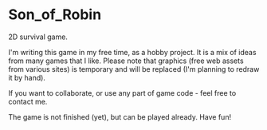 # Son_of_Robin
2D survival game.

I'm writing this game in my free time, as a hobby project. It is a mix of ideas from many games that I like.
Please note that graphics (free web assets from various sites) is temporary and will be replaced (I'm planning to redraw it by hand).

If you want to collaborate, or use any part of game code - feel free to contact me.

The game is not finished (yet), but can be played already. Have fun!
